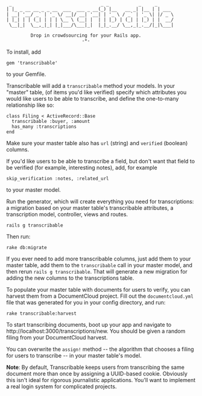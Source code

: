 
     _                                 _ _           _     _      
    | |_ _ __ __ _ _ __  ___  ___ _ __(_) |__   __ _| |__ | | ___ 
    | __| '__/ _` | '_ \/ __|/ __| '__| | '_ \ / _` | '_ \| |/ _ \
    | |_| | | (_| | | | \__ \ (__| |  | | |_) | (_| | |_) | |  __/
     \__|_|  \__,_|_| |_|___/\___|_|  |_|_.__/ \__,_|_.__/|_|\___|
                                                                  
             Drop in crowdsourcing for your Rails app.
                                -*-


To install, add

    gem 'transcribable'

to your Gemfile.

Transcribable will add a `transcribable` method your models. In your "master" table, (of items you'd like verified) specify which attributes you would like users to be able to transcribe, and define the one-to-many relationship like so:

    class Filing < ActiveRecord::Base
      transcribable :buyer, :amount
      has_many :transcriptions
    end

Make sure your master table also has `url` (string) and `verified` (boolean) columns.

If you'd like users to be able to transcribe a field, but don't want that field to be verified (for example, interesting notes), add, for example

    skip_verification :notes, :related_url

to your master model.

Run the generator, which will create everything you need for transcriptions: a migration based on your master table's transcribable attributes, a transcription model, controller, views and routes.

    rails g transcribable

Then run:

    rake db:migrate

If you ever need to add more transcribable columns, just add them to your master table, add them to the `transcribable` call in your master model, and then rerun `rails g transcribable`. That will generate a new migration for adding the new columns to the transcriptions table.

To populate your master table with documents for users to verify, you can harvest them from a DocumentCloud project. Fill out the `documentcloud.yml` file that was generated for you in your config directory, and run:

    rake transcribable:harvest

To start transcribing documents, boot up your app and navigate to http://localhost:3000/transcriptions/new. You should be given a random filing from your DocumentCloud harvest.

You can overwrite the `assign!` method -- the algorithm that chooses a filing for users to transcribe -- in your master table's model.

**Note**: By default, Transcribable keeps users from transcribing the same document more than once by assigning a UUID-based cookie. Obviously this isn't ideal for rigorous journalistic applications. You'll want to implement a real login system for complicated projects.